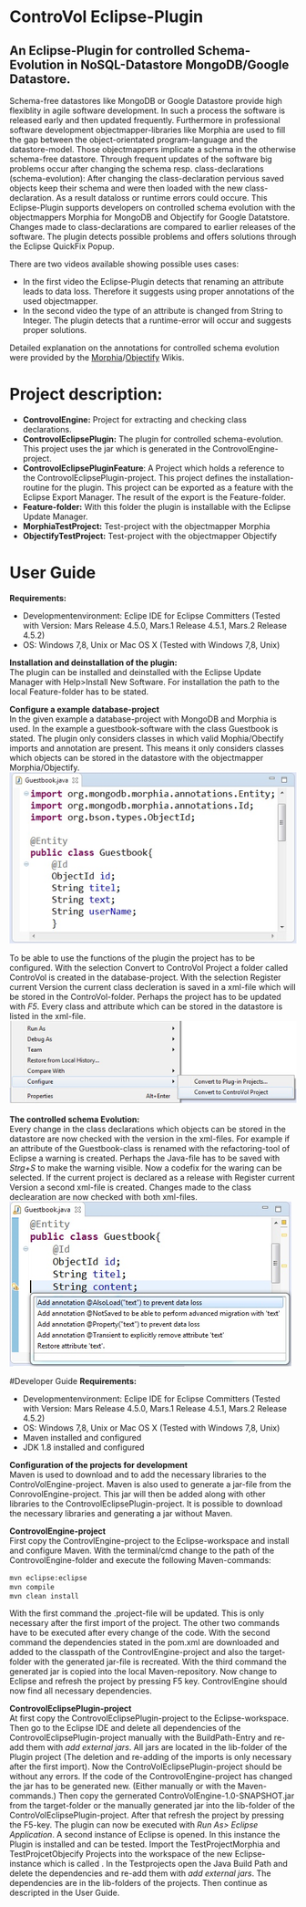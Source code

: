 # ControVol Eclipse-Plugin
## An Eclipse-Plugin for controlled Schema-Evolution in NoSQL-Datastore MongoDB/Google Datastore.

Schema-free datastores like MongoDB or Google Datastore provide high flexiblity in agile software development. In such a process the software is released early and then updated frequently.
Furthermore in professional software development objectmapper-libraries like Morphia
are used to fill the gap between the object-orientated program-language and the datastore-model.
Those objectmappers implicate a schema in the otherwise schema-free datastore.
Through frequent updates of the software big problems occur after changing the
schema resp. class-declarations (schema-evolution): After changing the class-declaration
pervious saved objects keep their schema and were then loaded with the new class-declaration.
As a result dataloss or runtime errors could occure.
This Eclipse-Plugin supports developers on controlled schema evolution with the
objectmappers Morphia for MongoDB and Objectify for Google Datatstore.
Changes made to class-declarations are compared to earlier releases of the software.
The plugin detects possible problems and offers solutions through the Eclipse QuickFix Popup.
  
There are two videos available showing possible uses cases:
- In the first video the Eclipse-Plugin detects that renaming an attribute leads to data loss. Therefore it suggests using proper annotations of the used objectmapper.
- In the second video the type of an attribute is changed from String to Integer. The plugin detects that a runtime-error will occur and suggests proper solutions. 

Detailed explanation on the annotations for controlled schema evolution were provided by the [Morphia](https://github.com/mongodb/morphia)/[Objectify](https://github.com/objectify/objectify) Wikis.

# Project description:
- **ControvolEngine:** Project for extracting and checking class declarations.
- **ControvolEclipsePlugin:** The plugin for controlled schema-evolution. This project uses the jar which is generated in the ControvolEngine-project.
- **ControvolEclipsePluginFeature**: A Project which holds a reference to the ControvolEclipsePlugin-project.
This project defines the installation-routine for the plugin. This project can be exported as a feature with the Eclipse Export Manager. The result of the export is the Feature-folder.
- **Feature-folder:** With this folder the plugin is installable with the Eclipse Update Manager.
- **MorphiaTestProject:** Test-project with the objectmapper Morphia
- **ObjectifyTestProject:** Test-project with the objectmapper Objectify

# User Guide
**Requirements:**
- Developmentenvironment: Eclipe IDE for Eclipse Committers (Tested with
Version: Mars Release 4.5.0, Mars.1 Release 4.5.1, Mars.2 Release 4.5.2)
- OS: Windows 7,8, Unix or Mac OS X (Tested with Windows 7,8, Unix)
  
**Installation and deinstallation of the plugin:**   
The plugin can be installed and deinstalled with the Eclipse Update Manager with Help>Install New Software. For installation the path to the local Feature-folder has to be stated.    

**Configure a example database-project**  
In the given example a database-project with MongoDB and Morphia is used. In the
example a guestbook-software with the class Guestbook is stated. The
plugin only considers classes in which valid Mophia/Obectify imports and annotation
are present. This means it only considers classes which objects can be stored in the
datastore with the objectmapper Morphia/Objectify.  
![projectpreparation](/docs/Projectpreparation.jpg "ControVolEclipsePlugin")  

To be able to use the functions of the plugin the project has to be configured. With the selection Convert to ControVol Project a folder called ControVol is created in the database-project.
With the selection Register current Version the current class decleration is saved in a
xml-file which will be stored in the ControVol-folder. Perhaps the project has to be
updated with *F5*. Every class and attribute which can be stored in the datastore is
listed in the xml-file.
![Configure](/docs/Configure.jpg "ControVolEclipsePlugin")  

**The controlled schema Evolution:**  
Every change in the class declarations which objects can be stored in the datastore
are now checked with the version in the xml-files. For example if an attribute of the
Guestbook-class is renamed with the refactoring-tool of Eclipse a warning is created.
Perhaps the Java-file has to be saved with *Strg+S* to make the warning visible. Now a
codefix for the waring can be selected. If the current project is declared as a release
with Register current Version a second xml-file is created. Changes made
to the class declearation are now checked with both xml-files.  
![Quickfix](/docs/Quickfix.jpg "ControVolEclipsePlugin")  

#Developer Guide
**Requirements:**
- Developmentenvironment: Eclipe IDE for Eclipse Committers (Tested with
Version: Mars Release 4.5.0, Mars.1 Release 4.5.1, Mars.2 Release 4.5.2)
- OS: Windows 7,8, Unix or Mac OS X (Tested with Windows 7,8, Unix)
- Maven installed and configured 
- JDK 1.8 installed and configured
  
**Configuration of the projects for development**  
Maven is used to download and to add the necessary libraries to the ControVolEngine-project.
Maven is also used to generate a jar-file from the ConrovolEngine-project. This jar will then be added along with other libraries to the ControvolEclipsePlugin-project. It is possible to download the necessary libraries and generating a jar without Maven.  
  
**ControvolEngine-project**  
First copy the ControvlEngine-project to the Eclipse-workspace and install and configure Maven.
With the terminal/cmd change to the path of the ControvolEngine-folder and execute
the following Maven-commands:  
  
```
mvn eclipse:eclipse
mvn compile
mvn clean install
```  
  
With the first command the .project-file will be updated. This is only necessary after the
first import of the project. The other two commands have to be executed after every
change of the code. With the second command the dependencies stated in the pom.xml
are downloaded and added to the classpath of the ControvlEngine-project and also the
target-folder with the generated jar-file is recreated. With the third command the
generated jar is copied into the local Maven-repository. Now change to Eclipse and
refresh the project by pressing F5 key. ControvlEngine should now find all necessary dependencies.  
  
**ControvolEclipsePlugin-project**  
At first copy the ControvolEclipsePlugin-project to the Eclipse-workspace.
Then go to the Eclipse IDE and delete all dependencies of the ControvolEclipsePlugin-project manually with the BuildPath-Entry and re-add them with *add external jars*. All jars are located in the lib-folder of the Plugin project (The deletion and re-adding of the imports is only necessary after the first import). Now the ControVolEclipsePlugin-project should be without any errors.
If the code of the ControvolEngine-project has changed the jar has to be generated new. (Either manually or with the Maven-commands.)
Then copy the gernerated ControVolEngine-1.0-SNAPSHOT.jar from the target-folder
or the manually generated jar into the lib-folder of the ControVolEclipsePlugin-project.
After that refresh the project by pressing the F5-key.
The plugin can now be executed with *Run As> Eclipse Application*. A second instance
of Eclipse is opened. In this instance the Plugin is installed and can be tested. Import
the TestProjectMorphia and TestProjcetObjecify Projects into the workspace of the new Eclipse-instance which is called . In the Testprojects open the Java Build Path and delete the dependencies and re-add them with *add external jars*. The dependencies are in the lib-folders of the projects. Then continue as descripted in the User Guide.
